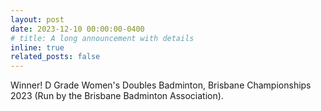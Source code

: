 ```yaml
---
layout: post
date: 2023-12-10 00:00:00-0400
# title: A long announcement with details
inline: true
related_posts: false
---
```


Winner! D Grade Women's Doubles Badminton, Brisbane Championships 2023 (Run by the Brisbane Badminton Association).
